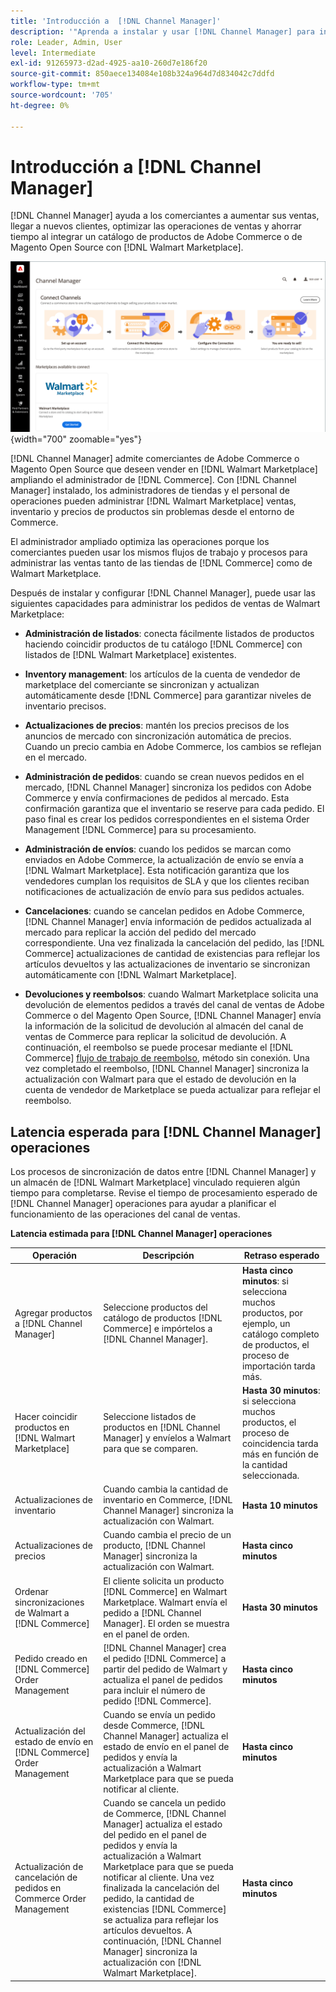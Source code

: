 ```yaml
---
title: 'Introducción a  [!DNL Channel Manager]'
description: '"Aprenda a instalar y usar [!DNL Channel Manager] para integrar tiendas Adobe Commerce y Magento Open Source con Walmart Marketplace y crear un canal de ventas para administrar listas de mercado, precios, inventario y ventas sin problemas de su administrador de Commerce".'
role: Leader, Admin, User
level: Intermediate
exl-id: 91265973-d2ad-4925-aa10-260d7e186f20
source-git-commit: 850aece134084e108b324a964d7d834042c7ddfd
workflow-type: tm+mt
source-wordcount: '705'
ht-degree: 0%

---
```



# Introducción a [!DNL Channel Manager]

[!DNL Channel Manager] ayuda a los comerciantes a aumentar sus ventas, llegar a nuevos clientes, optimizar las operaciones de ventas y ahorrar tiempo al integrar un catálogo de productos de Adobe Commerce o de Magento Open Source con [!DNL Walmart Marketplace].

![[!DNL Channel Manager] vista de administración de la extensión](assets/channel-manager-home.png){width="700" zoomable="yes"}

[!DNL Channel Manager] admite comerciantes de Adobe Commerce o Magento Open Source que deseen vender en [!DNL Walmart Marketplace] ampliando el administrador de [!DNL Commerce]. Con [!DNL Channel Manager] instalado, los administradores de tiendas y el personal de operaciones pueden administrar [!DNL Walmart Marketplace] ventas, inventario y precios de productos sin problemas desde el entorno de Commerce.

El administrador ampliado optimiza las operaciones porque los comerciantes pueden usar los mismos flujos de trabajo y procesos para administrar las ventas tanto de las tiendas de [!DNL Commerce] como de Walmart Marketplace.

Después de instalar y configurar [!DNL Channel Manager], puede usar las siguientes capacidades para administrar los pedidos de ventas de Walmart Marketplace:

* **Administración de listados**: conecta fácilmente listados de productos haciendo coincidir productos de tu catálogo [!DNL Commerce] con listados de [!DNL Walmart Marketplace] existentes.

* **Inventory management**: los artículos de la cuenta de vendedor de marketplace del comerciante se sincronizan y actualizan automáticamente desde [!DNL Commerce] para garantizar niveles de inventario precisos.

* **Actualizaciones de precios**: mantén los precios precisos de los anuncios de mercado con sincronización automática de precios. Cuando un precio cambia en Adobe Commerce, los cambios se reflejan en el mercado.

* **Administración de pedidos**: cuando se crean nuevos pedidos en el mercado, [!DNL Channel Manager] sincroniza los pedidos con Adobe Commerce y envía confirmaciones de pedidos al mercado. Esta confirmación garantiza que el inventario se reserve para cada pedido. El paso final es crear los pedidos correspondientes en el sistema Order Management [!DNL Commerce] para su procesamiento.

* **Administración de envíos**: cuando los pedidos se marcan como enviados en Adobe Commerce, la actualización de envío se envía a [!DNL Walmart Marketplace]. Esta notificación garantiza que los vendedores cumplan los requisitos de SLA y que los clientes reciban notificaciones de actualización de envío para sus pedidos actuales.

* **Cancelaciones**: cuando se cancelan pedidos en Adobe Commerce, [!DNL Channel Manager] envía información de pedidos actualizada al mercado para replicar la acción del pedido del mercado correspondiente. Una vez finalizada la cancelación del pedido, las [!DNL Commerce] actualizaciones de cantidad de existencias para reflejar los artículos devueltos y las actualizaciones de inventario se sincronizan automáticamente con [!DNL Walmart Marketplace].

* **Devoluciones y reembolsos**: cuando Walmart Marketplace solicita una devolución de elementos pedidos a través del canal de ventas de Adobe Commerce o del Magento Open Source, [!DNL Channel Manager] envía la información de la solicitud de devolución al almacén del canal de ventas de Commerce para replicar la solicitud de devolución. A continuación, el reembolso se puede procesar mediante el [!DNL Commerce] [flujo de trabajo de reembolso](https://experienceleague.adobe.com/docs/commerce-admin/stores-sales/order-management/credit-memos/credit-memos.html#refund-workflow), método sin conexión. Una vez completado el reembolso, [!DNL Channel Manager] sincroniza la actualización con Walmart para que el estado de devolución en la cuenta de vendedor de Marketplace se pueda actualizar para reflejar el reembolso.

## Latencia esperada para [!DNL Channel Manager] operaciones

Los procesos de sincronización de datos entre [!DNL Channel Manager] y un almacén de [!DNL Walmart Marketplace] vinculado requieren algún tiempo para completarse. Revise el tiempo de procesamiento esperado de [!DNL Channel Manager] operaciones para ayudar a planificar el funcionamiento de las operaciones del canal de ventas.

**Latencia estimada para [!DNL Channel Manager] operaciones**

| **Operación** | **Descripción** | **Retraso esperado** |
|------------------------------------------------------------|--------------------------------------------------------------------------------------------------------------------------------------------------------------------------------------------------------------------------------------------------------------------------------------------------------------------------------------------------------------------------------------------------|------------------------------------------------------------------------------------------------------------------------------|
| Agregar productos a [!DNL Channel Manager] | Seleccione productos del catálogo de productos [!DNL Commerce] e impórtelos a [!DNL Channel Manager]. | **Hasta cinco minutos**: si selecciona muchos productos, por ejemplo, un catálogo completo de productos, el proceso de importación tarda más. |
| Hacer coincidir productos en [!DNL Walmart Marketplace] | Seleccione listados de productos en [!DNL Channel Manager] y envíelos a Walmart para que se comparen. | **Hasta 30 minutos**: si selecciona muchos productos, el proceso de coincidencia tarda más en función de la cantidad seleccionada. |
| Actualizaciones de inventario | Cuando cambia la cantidad de inventario en Commerce, [!DNL Channel Manager] sincroniza la actualización con Walmart. | **Hasta 10 minutos** |
| Actualizaciones de precios | Cuando cambia el precio de un producto, [!DNL Channel Manager] sincroniza la actualización con Walmart. | **Hasta cinco minutos** |
| Ordenar sincronizaciones de Walmart a [!DNL Commerce] | El cliente solicita un producto [!DNL Commerce] en Walmart Marketplace. Walmart envía el pedido a [!DNL Channel Manager]. El orden se muestra en el panel de orden. | **Hasta 30 minutos** |
| Pedido creado en [!DNL Commerce] Order Management | [!DNL Channel Manager] crea el pedido [!DNL Commerce] a partir del pedido de Walmart y actualiza el panel de pedidos para incluir el número de pedido [!DNL Commerce]. | **Hasta cinco minutos** |
| Actualización del estado de envío en [!DNL Commerce] Order Management | Cuando se envía un pedido desde Commerce, [!DNL Channel Manager] actualiza el estado de envío en el panel de pedidos y envía la actualización a Walmart Marketplace para que se pueda notificar al cliente. | **Hasta cinco minutos** |
| Actualización de cancelación de pedidos en Commerce Order Management | Cuando se cancela un pedido de Commerce, [!DNL Channel Manager] actualiza el estado del pedido en el panel de pedidos y envía la actualización a Walmart Marketplace para que se pueda notificar al cliente. Una vez finalizada la cancelación del pedido, la cantidad de existencias [!DNL Commerce] se actualiza para reflejar los artículos devueltos. A continuación, [!DNL Channel Manager] sincroniza la actualización con [!DNL Walmart Marketplace]. | **Hasta cinco minutos** |



